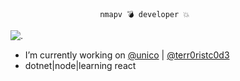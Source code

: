 						nmapv 💣 developer 💥
							
![.](https://media.giphy.com/media/Pm9bQeR51FQS4OL3bU/giphy.gif)

- I’m currently working on [@unico](https://github.com/acesso-io) | [@terr0ristc0d3](https://gg.gg)
- dotnet|node|learning react
